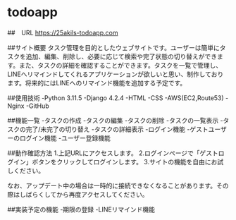 # todoapp

##　URL
https://25akils-todoapp.com

##サイト概要
タスク管理を目的としたウェブサイトです。ユーザーは簡単にタスクを追加、編集、削除し、必要に応じて検索や完了状態の切り替えができます。また、タスクの詳細を確認することができます。タスクを一覧で管理し、LINEへリマインドしてくれるアプリケーションが欲しいと思い、制作しております。将来的にはLINEへのリマインド機能を追加する予定です。

##使用技術
-Python 3.11.5
-Django 4.2.4
-HTML
-CSS
-AWS(EC2,Route53)
-Nginx
-GitHub

##機能一覧
-タスクの作成
-タスクの編集
-タスクの削除
-タスクの一覧表示
-タスクの完了/未完了の切り替え
-タスクの詳細表示
-ログイン機能
-ゲストユーザーのログイン機能
-ユーザー登録機能

##動作確認方法
1.上記URLにアクセスします。
2.ログインページで「ゲストログイン」ボタンをクリックしてログインします。
3.サイトの機能を自由にお試しください。

なお、アップデート中の場合は一時的に接続できなくなることがあります。その際はしばらくしてから再度アクセスしてください。

##実装予定の機能
-期限の登録
-LINEリマインド機能
